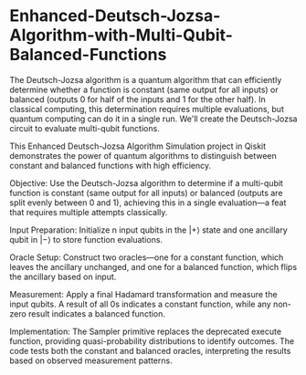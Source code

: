 # Enhanced-Deutsch-Jozsa-Algorithm-with-Multi-Qubit-Balanced-Functions
The Deutsch-Jozsa algorithm is a quantum algorithm that can efficiently determine whether a function is constant (same output for all inputs) or balanced (outputs 0 for half of the inputs and 1 for the other half). In classical computing, this determination requires multiple evaluations, but quantum computing can do it in a single run. We'll create the Deutsch-Jozsa circuit to evaluate multi-qubit functions.

This Enhanced Deutsch-Jozsa Algorithm Simulation project in Qiskit demonstrates the power of quantum algorithms to distinguish between constant and balanced functions with high efficiency.

Objective: Use the Deutsch-Jozsa algorithm to determine if a multi-qubit function is constant (same output for all inputs) or balanced (outputs are split evenly between 0 and 1), achieving this in a single evaluation—a feat that requires multiple attempts classically.

Input Preparation: Initialize n input qubits in the |+⟩ state and one ancillary qubit in |−⟩ to store function evaluations.

Oracle Setup: Construct two oracles—one for a constant function, which leaves the ancillary unchanged, and one for a balanced function, which flips the ancillary based on input.

Measurement: Apply a final Hadamard transformation and measure the input qubits. A result of all 0s indicates a constant function, while any non-zero result indicates a   balanced function.

Implementation: The Sampler primitive replaces the deprecated execute function, providing quasi-probability distributions to identify outcomes. The code tests both the constant and balanced oracles, interpreting the results based on observed measurement patterns.
